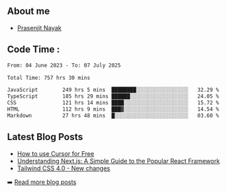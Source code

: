 ## About me
- [Prasenjit Nayak](https://prasen.dev) <br>

## Code Time : 
<!--START_SECTION:waka-->

```txt
From: 04 June 2023 - To: 07 July 2025

Total Time: 757 hrs 30 mins

JavaScript        249 hrs 5 mins  ████████░░░░░░░░░░░░░░░░░   32.29 %
TypeScript        185 hrs 29 mins ██████░░░░░░░░░░░░░░░░░░░   24.05 %
CSS               121 hrs 14 mins ████░░░░░░░░░░░░░░░░░░░░░   15.72 %
HTML              112 hrs 9 mins  ███▓░░░░░░░░░░░░░░░░░░░░░   14.54 %
Markdown          27 hrs 48 mins  █░░░░░░░░░░░░░░░░░░░░░░░░   03.60 %
```

<!--END_SECTION:waka-->

## Latest Blog Posts
<!-- BLOG-POSTS:START -->
- [How to use Cursor for Free](https://github.com/StarKnightt/prasendev/blog/cursor-free)
- [Understanding Next.js: A Simple Guide to the Popular React Framework](https://github.com/StarKnightt/prasendev/blog/next-js-workflow)
- [Tailwind CSS 4.0 - New changes](https://github.com/StarKnightt/prasendev/blog/tailwindcss-4.0)

➡️ [Read more blog posts](https://prasen.dev/blog)
<!-- BLOG-POSTS:END -->


<!-- End of the README files :) --!>
